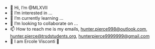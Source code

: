 - 👋 Hi, I’m @MLXVII
- 👀 I’m interested in ...
- 🌱 I’m currently learning ...
- 💞️ I’m looking to collaborate on ...
- 📫 How to reach me is my emails, hunter.pierce998@outlook.com, hunter.pierce@trsdstudents.org, hunterpierce9999999@gmail.com
- 🤌 I am Ercole Visconti 🤌
<!---
MLXVII/MLXVII is a ✨ special ✨ repository because its `README.md` (this file) appears on your GitHub profile.
You can click the Preview link to take a look at your changes.
--->
